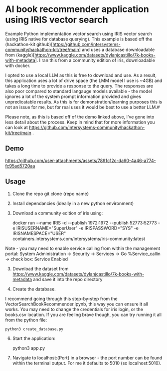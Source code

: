 # AI book recommender application using IRIS vector search

Example Python implementation vector search using IRIS vector search (using IRIS native for database querying). This example is based off the (hackathon-kit github)[https://github.com/intersystems-community/hackathon-kit/tree/main] and uses a database downloadable from (kaggle)[https://www.kaggle.com/datasets/dylanjcastillo/7k-books-with-metadata]. I ran this from a community edition of iris, downloadable with docker. 

I opted to use a local LLM as this is free to download and use. As a result, this application uses a lot of drive space (the LMM model I use is ~4GB) and takes a long time to provide a response to the query. The responses are also poor compared to standard langauge models available - the model ignores a lot of the system prompt information provided and gives unpredicatable results. As this is for demonstration/learning purposes this is not an issue for me, but for real uses it would be best to use a better LLM.#

Please note, as this is based off of the demo linked above, I've gone into less detail about the process. Keep in mind that for more information you can look at https://github.com/intersystems-community/hackathon-kit/tree/main . 

## Demo

https://github.com/user-attachments/assets/7891c12c-da60-4a46-a774-fc95ad5720aa

## Usage 

1. Clone the repo
    git clone {repo name}

2. Install dependancies (ideally in a new python environment)

2. Download a community edition of iris using: 

    docker run --name IRIS -d --publish 1972:1972 --publish 52773:52773  -e IRISUSERNAME="SuperUser" -e IRISPASSWORD="SYS" -e IRISNAMESPACE="USER" containers.intersystems.com/intersystems/iris-community:latest

Note - you may need to enable service calling from within the management portal: 
    System Administration -> Security -> Services -> Go
    %Service_callin -> check box: Service Enabled

3. Download the dataset from https://www.kaggle.com/datasets/dylanjcastillo/7k-books-with-metadata and save it into the repo directory
    
4. Create the database. 

I recommend going through this step-by-step from the VectorSearchBookRecommender.ipynb, this way you can ensure it all works. You may need to change the credentials for iris login, or the books.csv location. If you are feeling brave though, you can try running it all from the python file: 

    python3 create_database.py

6. Start the application: 

    python3 app.py

7. Navigate to localhost:{Port} in a browser - the port number can be found within the terminal output. For me it defaults to 5010 (so localhost:5010).
